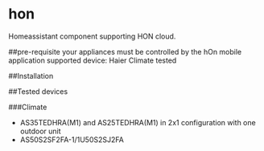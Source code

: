 # hon
Homeassistant component supporting HON cloud.

##pre-requisite
your appliances must be controlled by the hOn mobile application
supported device: Haier Climate tested

##Installation

##Tested devices

###Climate
- AS35TEDHRA(M1) and AS25TEDHRA(M1) in 2x1 configuration with one outdoor unit
- AS50S2SF2FA-1/1U50S2SJ2FA
